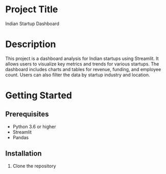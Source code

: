 
# Project Title
Indian Startup Dashboard

# Description
This project is a dashboard analysis for Indian startups using Streamlit. It allows users to visualize key metrics and trends for various startups. The dashboard includes charts and tables for revenue, funding, and employee count. Users can also filter the data by startup industry and location.

# Getting Started

## Prerequisites
- Python 3.6 or higher
- Streamlit
- Pandas

## Installation
1. Clone the repository
